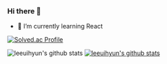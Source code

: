 ### Hi there 👋



- 🌱 I’m currently learning React



[![Solved.ac Profile](http://mazassumnida.wtf/api/v2/generate_badge?boj=vanc)](https://solved.ac/vanc/)


![leeuihyun's github stats](https://github-readme-stats.vercel.app/api?username=leeuihyun&show_icons=true)
[![leeuihyun's github stats](https://github-readme-stats.vercel.app/api/top-langs/?username=leeuihyun&show_icons=true&hide_border=true&title_color=004386&icon_color=004386&layout=compact)](https://github.com/leeuihyun)

